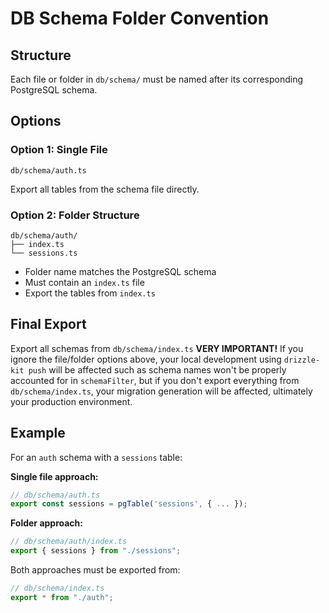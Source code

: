 # DB Schema Folder Convention

## Structure

Each file or folder in `db/schema/` must be named after its corresponding PostgreSQL schema.

## Options

### Option 1: Single File

```
db/schema/auth.ts
```

Export all tables from the schema file directly.

### Option 2: Folder Structure

```
db/schema/auth/
├── index.ts
└── sessions.ts
```

- Folder name matches the PostgreSQL schema
- Must contain an `index.ts` file
- Export the tables from `index.ts`

## Final Export

Export all schemas from `db/schema/index.ts` **VERY IMPORTANT!**
If you ignore the file/folder options above, your local development using `drizzle-kit push` will be affected such as schema names won't be properly accounted for in `schemaFilter`, but if you don't export everything from `db/schema/index.ts`, your migration generation will be affected, ultimately your production environment.

## Example

For an `auth` schema with a `sessions` table:

**Single file approach:**

```typescript
// db/schema/auth.ts
export const sessions = pgTable('sessions', { ... });
```

**Folder approach:**

```typescript
// db/schema/auth/index.ts
export { sessions } from "./sessions";
```

Both approaches must be exported from:

```typescript
// db/schema/index.ts
export * from "./auth";
```
